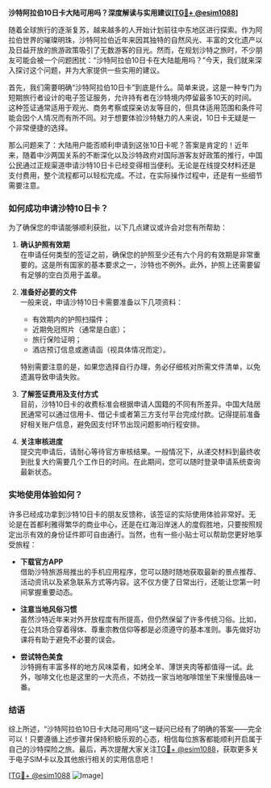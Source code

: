 **沙特阿拉伯10日卡大陆可用吗？深度解读与实用建议[[TG💪+ @esim1088](https://t.me/s/esim1088)]**

随着全球旅行的逐渐复苏，越来越多的人开始计划前往中东地区进行探索。作为阿拉伯世界的璀璨明珠，沙特阿拉伯近年来因其独特的自然风光、丰富的文化遗产以及日益开放的旅游政策吸引了无数游客的目光。然而，在规划沙特之旅时，不少朋友可能会被一个问题困扰：“沙特阿拉伯10日卡在大陆能用吗？”今天，我们就来深入探讨这个问题，并为大家提供一些实用的建议。

首先，我们需要明确“沙特阿拉伯10日卡”到底是什么。简单来说，这是一种专门为短期旅行者设计的电子签证服务，允许持有者在沙特境内停留最多10天的时间。这种签证通常适用于观光、商务考察或探亲访友等目的，但具体适用范围和条件可能会因个人情况而有所不同。对于想要体验沙特魅力的人来说，10日卡无疑是一个非常便捷的选择。

那么问题来了：大陆用户能否顺利申请到这张10日卡呢？答案是肯定的！近年来，随着中沙两国关系的不断深化以及沙特政府对国际游客友好政策的推行，中国公民通过正规渠道申请沙特10日卡已经变得相当便利。无论是在线提交材料还是支付费用，整个流程都可以轻松完成。不过，在实际操作过程中，还是有一些细节需要注意。

### 如何成功申请沙特10日卡？

为了确保您的申请能够顺利获批，以下几点建议或许会对您有所帮助：

1. **确认护照有效期**  
   在申请任何类型的签证之前，确保您的护照至少还有六个月的有效期是非常重要的。这是所有国家的基本要求之一，沙特也不例外。此外，护照上还需要留有足够的空白页用于盖章。

2. **准备好必要的文件**  
   一般来说，申请沙特10日卡需要准备以下几项资料：
   - 有效期内的护照扫描件；
   - 近期免冠照片（通常是白底）；
   - 旅行保险证明；
   - 酒店预订信息或邀请函（视具体情况而定）。
   
   特别需要注意的是，如果您选择自行办理，务必仔细核对所需文件清单，以免遗漏导致申请失败。

3. **了解签证费用及支付方式**  
   目前，沙特10日卡的收费标准会根据申请人国籍的不同有所差异。中国大陆居民通常可以通过信用卡、借记卡或者第三方支付平台完成付款。记得提前准备好相关账户信息，避免因支付环节出现问题影响行程安排。

4. **关注审核进度**  
   提交完申请后，请耐心等待官方审核结果。一般情况下，从递交材料到最终收到批复大约需要几个工作日的时间。在此期间，您可以随时登录申请系统查询最新状态。

### 实地使用体验如何？

许多已经成功拿到沙特10日卡的朋友反馈称，该签证的实际使用体验非常好。无论是在首都利雅得繁华的商业中心，还是在红海沿岸迷人的度假胜地，只要按照规定出示有效的身份证件即可自由通行。当然，也有一些小贴士可以帮助您更好地享受旅程：

- **下载官方APP**  
  借助沙特旅游局推出的手机应用程序，您可以随时随地获取最新的景点推荐、活动资讯以及紧急联系方式等内容。这不仅方便了日常出行，还能让您第一时间掌握重要动态。

- **注意当地风俗习惯**  
  虽然沙特近年来对外开放程度有所提高，但仍然保留了许多传统习俗。比如，在公共场合穿着得体、尊重宗教信仰等都是必须遵守的基本准则。事先做好功课将有助于避免不必要的误会。

- **尝试特色美食**  
  沙特拥有丰富多样的地方风味菜肴，如烤全羊、薄饼夹肉等都值得一试。此外，咖啡文化也是这里的一大亮点，不妨找一家当地咖啡馆坐下来慢慢品味一番。

### 结语

综上所述，“沙特阿拉伯10日卡大陆可用吗”这一疑问已经有了明确的答案——完全可以！只要遵循上述步骤并保持积极乐观的心态，相信每位旅客都能顺利开启属于自己的沙特探险之旅。最后，再次提醒大家关注[TG💪+ @esim1088](https://t.me/s/esim1088)，获取更多关于电子SIM卡以及其他旅行相关的实用信息吧！

[[TG💪+ @esim1088](https://t.me/s/esim1088) ![Image](https://i.postimg.cc/4NQfJmqS/Snipaste-2025-05-13-00-14-12.png)]